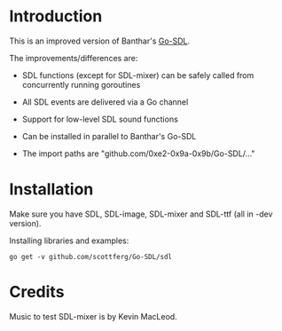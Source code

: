 # Introduction

This is an improved version of Banthar's [Go-SDL](http://github.com/banthar/Go-SDL).

The improvements/differences are:

* SDL functions (except for SDL-mixer) can be safely called from concurrently
  running goroutines
* All SDL events are delivered via a Go channel
* Support for low-level SDL sound functions

* Can be installed in parallel to Banthar's Go-SDL
* The import paths are "github.com/0xe2-0x9a-0x9b/Go-SDL/..."


# Installation

Make sure you have SDL, SDL-image, SDL-mixer and SDL-ttf (all in -dev version).

Installing libraries and examples:

    go get -v github.com/scottferg/Go-SDL/sdl


# Credits

Music to test SDL-mixer is by Kevin MacLeod.
